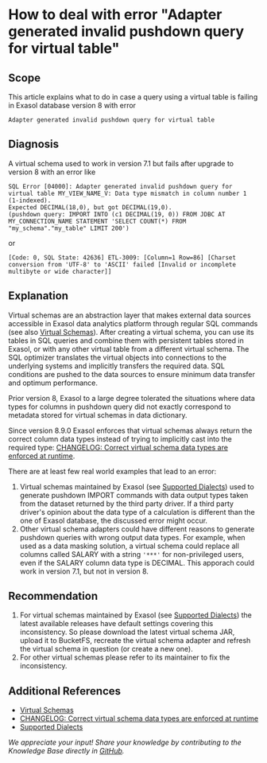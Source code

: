 # How to deal with error "Adapter generated invalid pushdown query for virtual table"

## Scope

This article explains what to do in case a query using a virtual table is failing in Exasol database version 8 with error

```
Adapter generated invalid pushdown query for virtual table
```

## Diagnosis

A virtual schema used to work in version 7.1 but fails after upgrade to version 8 with an error like

```
SQL Error [04000]: Adapter generated invalid pushdown query for virtual table MY_VIEW_NAME_V: Data type mismatch in column number 1 (1-indexed).
Expected DECIMAL(18,0), but got DECIMAL(19,0).
(pushdown query: IMPORT INTO (c1 DECIMAL(19, 0)) FROM JDBC AT MY_CONNECTION_NAME STATEMENT 'SELECT COUNT(*) FROM "my_schema"."my_table" LIMIT 200')
```

or

```
[Code: 0, SQL State: 42636] ETL-3009: [Column=1 Row=86] [Charset conversion from 'UTF-8' to 'ASCII' failed [Invalid or incomplete multibyte or wide character]] 
```

## Explanation

Virtual schemas are an abstraction layer that makes external data sources accessible in Exasol data analytics platform through regular SQL commands
(see also [Virtual Schemas](https://docs.exasol.com/db/latest/database_concepts/virtual_schemas.htm)).
After creating a virtual schema, you can use its tables in SQL queries and combine them with persistent tables stored in Exasol, or with any other virtual table from a different virtual schema.
The SQL optimizer translates the virtual objects into connections to the underlying systems and implicitly transfers the required data.
SQL conditions are pushed to the data sources to ensure minimum data transfer and optimum performance.

Prior version 8, Exasol to a large degree tolerated the situations where data types for columns in pushdown query did not exactly correspond to metadata stored for virtual schemas in data dictionary.

Since version 8.9.0 Exasol enforces that virtual schemas always return the correct column data types instead of trying to implicitly cast into the required type: [CHANGELOG: Correct virtual schema data types are enforced at runtime](https://exasol.my.site.com/s/article/Changelog-content-15525?language=en_US).

There are at least few real world examples that lead to an error:

1. Virtual schemas maintained by Exasol (see [Supported Dialects](https://github.com/exasol/virtual-schemas/blob/main/doc/user-guide/dialects.md))
used to generate pushdown IMPORT commands with data output types taken from the dataset returned by the third party driver.
If a third party driver's opinion about the data type of a calculation is different than the one of Exasol database, the discussed error might occur.
2. Other virtual schema adapters could have different reasons to generate pushdown queries with wrong output data types.
For example, when used as a data masking solution, a virtual schema could replace all columns called SALARY with a string `'***'` for non-privileged users, even if the SALARY column data type is DECIMAL.
This apporach could work in version 7.1, but not in version 8.

## Recommendation

1. For virtual schemas maintained by Exasol (see [Supported Dialects](https://github.com/exasol/virtual-schemas/blob/main/doc/user-guide/dialects.md)) the latest available releases have default settings covering this inconsistency.
So please download the latest virtual schema JAR, upload it to BucketFS, recreate the virtual schema adapter and refresh the virtual schema in question (or create a new one).
2. For other virtual schemas please refer to its maintainer to fix the inconsistency.

## Additional References

* [Virtual Schemas](https://docs.exasol.com/db/latest/database_concepts/virtual_schemas.htm)
* [CHANGELOG: Correct virtual schema data types are enforced at runtime](https://exasol.my.site.com/s/article/Changelog-content-15525?language=en_US)
* [Supported Dialects](https://github.com/exasol/virtual-schemas/blob/main/doc/user-guide/dialects.md)

*We appreciate your input! Share your knowledge by contributing to the Knowledge Base directly in [GitHub](https://github.com/exasol/public-knowledgebase).* 
